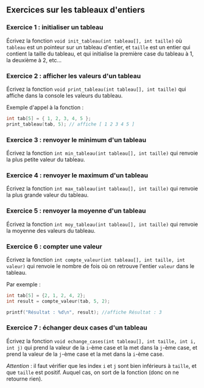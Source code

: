 
## Exercices sur les tableaux d'entiers
### Exercice 1 : initialiser un tableau
Écrivez la fonction `void init_tableau(int tableau[], int taille)` où `tableau` est un pointeur sur un tableau d'entier, et `taille` est un entier qui contient la taille du tableau, et qui initialise la première case du tableau à 1, la deuxième à 2, etc...

### Exercice 2 : afficher les valeurs d'un tableau
Écrivez la fonction `void print_tableau(int tableau[], int taille)` qui affiche dans la console les valeurs du tableau.

Exemple d'appel à la fonction :
```c
int tab[5] = { 1, 2, 3, 4, 5 };
print_tableau(tab, 5); // affiche [ 1 2 3 4 5 ]
```

### Exercice 3 : renvoyer le minimum d'un tableau
Écrivez la fonction `int min_tableau(int tableau[], int taille)` qui renvoie la plus petite valeur du tableau.

### Exercice 4 : renvoyer le maximum d'un tableau
Écrivez la fonction `int max_tableau(int tableau[], int taille)` qui renvoie la plus grande valeur du tableau.

### Exercice 5 : renvoyer la moyenne d'un tableau
Écrivez la fonction `int moy_tableau(int tableau[], int taille)` qui renvoie la moyenne des valeurs du tableau.

### Exercice 6 : compter une valeur
Écrivez la fonction `int compte_valeur(int tableau[], int taille, int valeur)` qui renvoie le nombre de fois où on retrouve l'entier `valeur` dans le tableau.

Par exemple :
```c
int tab[5] = {2, 1, 2, 4, 2};
int result = compte_valeur(tab, 5, 2);

printf("Résultat : %d\n", result); //affiche Résultat : 3
```

### Exercice  7 : échanger deux cases d'un tableau
Écrivez la fonction `void echange_cases(int tableau[], int taille, int i, int j)` qui prend la valeur de la `i`-ème case et la met dans la `j`-ème case, et prend la valeur de la `j`-ème case et la met dans la `i`-ème case.

_Attention_ : il faut vérifier que les index `i` et `j` sont bien inférieurs à `taille`, et que `taille` est positif. Auquel cas, on sort de la fonction (donc on ne retourne rien).
